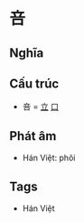 # 咅

## Nghĩa

## Cấu trúc
* 咅 = [立](立.md) [口](口.md)

## Phát âm

* Hán Việt: phôi

## Tags
* Hán Việt

<script>window.HANZI_FIELD='咅';</script>

